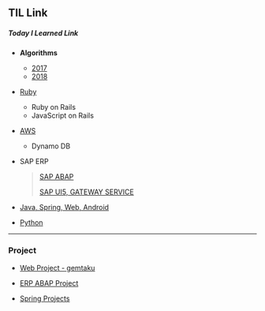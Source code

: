 ## TIL Link

##### Today I Learned Link

- **Algorithms**<br>
  - [2017](https://github.com/solwish/TIL/tree/master/Algorithms/SWTest/src/swExpert)
  - [2018](https://github.com/solwish/TIL/tree/master/Algorithms/new2018/src)<br>

- [Ruby](https://github.com/solwish/TIL/tree/master/Ruby/project)
  - Ruby on Rails
  - JavaScript on Rails<br>
- [AWS](https://github.com/solwish/AWS)
  - Dynamo DB


- SAP ERP

  >[SAP ABAP](https://github.com/solwish/TIL/tree/master/abap)
  >
  >[SAP UI5, GATEWAY SERVICE](https://github.com/solwish/TIL/tree/master/SAP%20UI5)

- [Java, Spring, Web, Android](https://github.com/solwish/TIL/tree/master/Programming)

- [Python](https://github.com/solwish/TIL/tree/master/python)

------

### Project

- [Web Project - gemtaku](https://github.com/solwish/gemtaku)



- [ERP ABAP Project](https://github.com/solwish/5k_project)
- [Spring Projects](https://github.com/solwish/TIL/tree/master/Programming/springworkspace)

